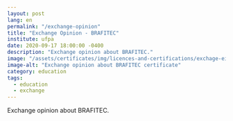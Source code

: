 ```yaml
---
layout: post
lang: en
permalink: "/exchange-opinion"
title: "Exchange Opinion - BRAFITEC"
institute: ufpa
date: 2020-09-17 18:00:00 -0400
description: "Exchange opinion about BRAFITEC."
image: "/assets/certificates/img/licences-and-certifications/exchage-eigsi/exchange-opinion.jpg"
image-alt: "Exchange opinion about BRAFITEC certificate"
category: education
tags:
  - education
  - exchange
---
```


Exchange opinion about BRAFITEC.
